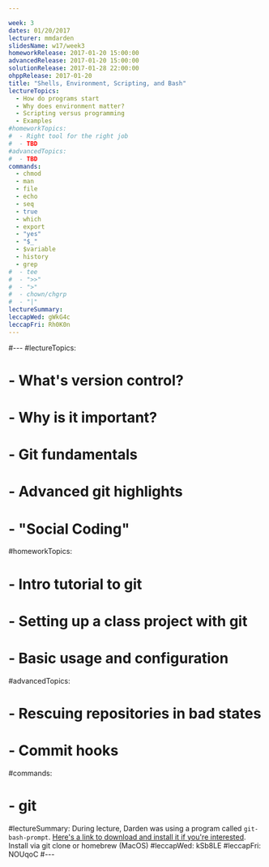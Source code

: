 ```yaml
---

week: 3
dates: 01/20/2017
lecturer: mmdarden
slidesName: w17/week3
homeworkRelease: 2017-01-20 15:00:00
advancedRelease: 2017-01-20 15:00:00
solutionRelease: 2017-01-28 22:00:00
ohppRelease: 2017-01-20
title: "Shells, Environment, Scripting, and Bash"
lectureTopics:
  - How do programs start
  - Why does environment matter?
  - Scripting versus programming
  - Examples
#homeworkTopics:
#  - Right tool for the right job
#  - TBD
#advancedTopics:
#  - TBD
commands:
  - chmod
  - man
  - file
  - echo
  - seq
  - true
  - which
  - export
  - "yes"
  - "$_"
  - $variable
  - history
  - grep
#  - tee
#  - ">>"
#  - ">"
#  - chown/chgrp
#  - "|"
lectureSummary:
leccapWed: gWkG4c
leccapFri: Rh0K0n
---
```

#---
#lectureTopics:
#  - What's version control?
#  - Why is it important?
#  - Git fundamentals
#  - Advanced git highlights
#  - "Social Coding"
#homeworkTopics:
#  - Intro tutorial to git
#  - Setting up a class project with git
#  - Basic usage and configuration
#advancedTopics:
#  - Rescuing repositories in bad states
#  - Commit hooks
#commands:
#  - git
#lectureSummary: During lecture, Darden was using a program called `git-bash-prompt`. [Here's a link to download and install it if you're interested](https://github.com/magicmonty/bash-git-prompt). Install via git clone or homebrew (MacOS)
#leccapWed: kSb8LE
#leccapFri: NOUqoC
#---
